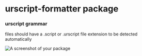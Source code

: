 # urscript-formatter package

### urscript grammar
files should have a .script or .urscript file extension to be detected automatically

![A screenshot of your package](https://f.cloud.github.com/assets/69169/2290250/c35d867a-a017-11e3-86be-cd7c5bf3ff9b.gif)

